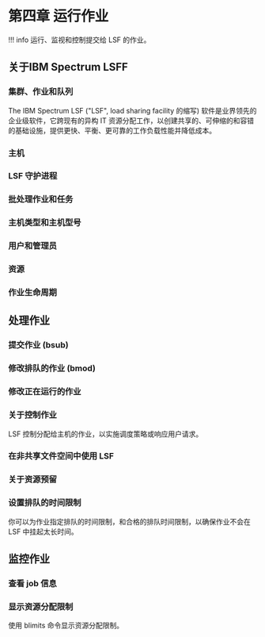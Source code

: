 # 第四章 运行作业

!!! info
    运行、监视和控制提交给 LSF 的作业。

## 关于IBM Spectrum LSFF

### 集群、作业和队列
The IBM Spectrum LSF ("LSF", load sharing facility 的缩写) 软件是业界领先的企业级软件，它跨现有的异构 IT 资源分配工作，以创建共享的、可伸缩的和容错的基础设施，提供更快、平衡、更可靠的工作负载性能并降低成本。

### 主机
### LSF 守护进程
### 批处理作业和任务
### 主机类型和主机型号
### 用户和管理员
### 资源
### 作业生命周期

## 处理作业

### 提交作业 (bsub)
### 修改排队的作业 (bmod)
### 修改正在运行的作业
### 关于控制作业
LSF 控制分配给主机的作业，以实施调度策略或响应用户请求。

### 在非共享文件空间中使用 LSF
### 关于资源预留
### 设置排队的时间限制
你可以为作业指定排队的时间限制，和合格的排队时间限制，以确保作业不会在 LSF 中挂起太长时间。

## 监控作业

### 查看 job 信息
### 显示资源分配限制
使用 blimits 命令显示资源分配限制。
